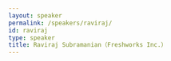```yaml
---
layout: speaker
permalink: /speakers/raviraj/
id: raviraj
type: speaker
title: Raviraj Subramanian（Freshworks Inc.）
---
```

